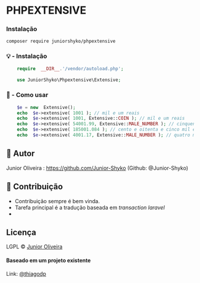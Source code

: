 # PHPEXTENSIVE

### Instalação

    composer require juniorshyko/phpextensive


### 💡 - Instalação

```php
    require  __DIR__.'/vendor/autoload.php';
    
    use JuniorShyko\Phpextensive\Extensive;
```

### 📢  - Como usar
```php
    $e = new  Extensive();
    echo  $e->extensive( 1001 ); // mil e um reais
    echo  $e->extensive( 1001, Extensive::COIN ); // mil e um reais
    echo  $e->extensive( 54001.99, Extensive::MALE_NUMBER ); // cinquenta e quatro mil e um e noventa e nove centésimos
    echo  $e->extensive( 185001.084 ); // cento e oitenta e cinco mil e um reais e oitenta e quatro milésimos
    echo  $e->extensive( 4001.17, Extensive::MALE_NUMBER ); // quatro mil e um e dezessete centésimos
```

## 👤 Autor
Junior Oliveira : https://github.com/Junior-Shyko (Github:  @Junior-Shyko)

## 👤 Contribuição

 - Contribuição sempre é bem vinda.
 - Tarefa principal é a tradução baseada em *transaction laravel*
 - 
## Licença

LGPL © [Junior Oliveira](https://github.com/Junior-Shyko)

#### Baseado em um projeto existente
Link: [@thiagodp](https://github.com/thiagodp/extenso)
